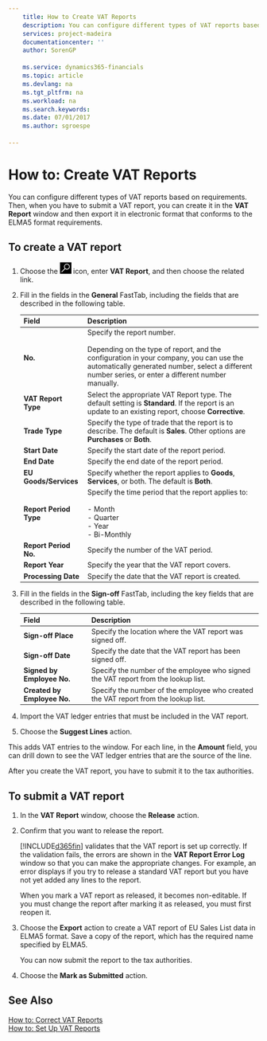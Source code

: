 ```yaml
---
    title: How to Create VAT Reports
    description: You can configure different types of VAT reports based on requirements. Then, when you have to submit a VAT report, you can create it in the **VAT Report** window and then export it in electronic format that conforms to the ELMA5 format requirements.
    services: project-madeira
    documentationcenter: ''
    author: SorenGP

    ms.service: dynamics365-financials
    ms.topic: article
    ms.devlang: na
    ms.tgt_pltfrm: na
    ms.workload: na
    ms.search.keywords:
    ms.date: 07/01/2017
    ms.author: sgroespe

---
```

# How to: Create VAT Reports
You can configure different types of VAT reports based on requirements. Then, when you have to submit a VAT report, you can create it in the **VAT Report** window and then export it in electronic format that conforms to the ELMA5 format requirements.  

## To create a VAT report  

1.  Choose the ![Search for Page or Report](../../media/ui-search/search_small.png "Search for Page or Report icon") icon, enter **VAT Report**, and then choose the related link.  
2.  Fill in the fields in the **General** FastTab, including the fields that are described in the following table.  

    |Field|Description|  
    |---------------------------------|---------------------------------------|  
    |**No.**|Specify the report number.<br /><br /> Depending on the type of report, and the configuration in your company, you can use the automatically generated number, select a different number series, or enter a different number manually.|  
    |**VAT Report Type**|Select the appropriate VAT Report type. The default setting is  **Standard**. If the report is an update to an existing report, choose **Corrective**.|  
    |**Trade Type**|Specify the type of trade that the report is to describe. The default is **Sales**. Other options are **Purchases** or **Both**.|  
    |**Start Date**|Specify the start date of the report period.|  
    |**End Date**|Specify the end date of the report period.|  
    |**EU Goods/Services**|Specify whether the report applies to **Goods**, **Services**, or both. The default is **Both**.|  
    |**Report Period Type**|Specify the time period that the report applies to:<br /><br /> -   Month<br />-   Quarter<br />-   Year<br />-   Bi-Monthly|  
    |**Report Period No.**|Specify the number of the VAT period.|  
    |**Report Year**|Specify the year that the VAT report covers.|  
    |**Processing Date**|Specify the date that the VAT report is created.|  

3.  Fill in the fields in the **Sign-off** FastTab, including the key fields that are described in the following table.  

    |Field|Description|  
    |---------------------------------|---------------------------------------|  
    |**Sign-off Place**|Specify the location where the VAT report was signed off.|  
    |**Sign-off Date**|Specify the date that the VAT report has been signed off.|  
    |**Signed by Employee No.**|Specify the number of the employee who signed the VAT report from the lookup list.|  
    |**Created by Employee No.**|Specify the number of the employee who created the VAT report from the lookup list.|  

4.  Import the VAT ledger entries that must be included in the VAT report.  
5. Choose the **Suggest Lines** action.  

This adds VAT entries to the window. For each line, in the **Amount** field, you can drill down to see the VAT ledger entries that are the source of the line.  

After you create the VAT report, you have to submit it to the tax authorities.  

## To submit a VAT report  

1.  In the **VAT Report** window, choose the **Release** action.  
2.  Confirm that you want to release the report.  

    [!INCLUDE[d365fin](../../includes/d365fin_md.md)] validates that the VAT report is set up correctly. If the validation fails, the errors are shown in the **VAT Report Error Log** window so that you can make the appropriate changes. For example, an error displays if you try to release a standard VAT report but you have not yet added any lines to the report.  

    When you mark a VAT report as released, it becomes non-editable. If you must change the report after marking it as released, you must first reopen it.  

3.  Choose the **Export** action to create a VAT report of EU Sales List data in ELMA5 format. Save a copy of the report, which has the required name specified by ELMA5.  

    You can now submit the report to the tax authorities.  

4.  Choose the **Mark as Submitted** action.  

## See Also  
 [How to: Correct VAT Reports](how-to-correct-vat-reports.md)   
 [How to: Set Up VAT Reports](how-to-set-up-vat-reports.md)
